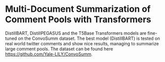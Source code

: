 # Multi-Document Summarization of Comment Pools with Transformers

DistillBART, DistillPEGASUS and the T5Base Transformers models are fine-tuned on the ConvoSumm dataset. The best model (DistillBART) is tested on real world twitter comments and show nice results, managing to summarize large comment pools. The dataset can be found here https://github.com/Yale-LILY/ConvoSumm.
